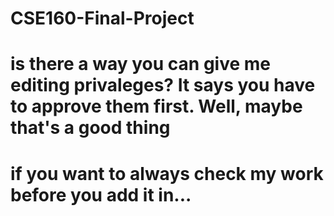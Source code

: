 # CSE160-Final-Project
# is there a way you can give me editing privaleges? It says you have to approve them first. Well, maybe that's a good thing
# if you want to always check my work before you add it in...
